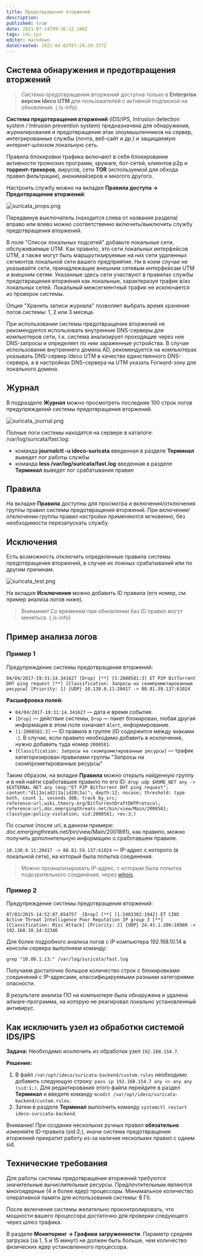 ```yaml
---
title: Предотвращение вторжений
description: 
published: true
date: 2021-07-14T09:36:12.186Z
tags: ids_ips
editor: markdown
dateCreated: 2021-04-02T07:24:39.377Z
---
```


## Система обнаружения и предотвращения вторжений

> Система предотвращения вторжений доступна только в **Enterprise версии Ideco UTM** для пользователей с активной подпиской на обновления.
{.is-info}

**Система предотвращения вторжений** (IDS/IPS, Intrusion detection system / Intrusion prevention system) предназначена для обнаружения, журналирования и предотвращения атак злоумышленников на сервер, интегрированные службы (почта, веб-сайт и др.) и защищаемую интернет-шлюзом локальную сеть.

Правила блокировки трафика включают в себя блокирование активности троянских программ, spyware, бот-сетей, клиентов p2p и **торрент-трекеров**, вирусов, сети **TOR** (используемой для обхода правил фильтрации), анонимайзеров и многого другого.

Настроить службу можно на вкладке **Правила доступа -> Предотвращение вторжений**:

![suricata_props.png](/настройка/suricata_props.png)

Передвинув выключатель (находится слева от названия раздела) вправо или влево  можно соответственно включить/выключить службу предотвращения вторжений.

В поле "Список локальных подсетей" добавьте локальные сети, обслуживаемые UTM. Как правило, это сети локальных интерфейсов UTM, а также могут быть маршрутизируемые на них сети удаленных сегментов локальной сети вашего предприятия. Ни в коем случае не указывайте сети, принадлежащие внешним сетевым интерфейсам UTM и внешним сетям. Указанные здесь сети участвуют в правилах службы предотвращения вторжения как локальные, характеризуя трафик в/из локальных сетей. Локальный межсегментный трафик не исключается из проверок системы.

Опция "Хранить записи журнала" позволяет выбрать время хранения логов системы: 1, 2 или 3 месяца.

При использовании системы предотвращения вторжений не рекомендуется использовать внутренние DNS-серверы для компьютеров сети, т.к. система анализирует проходящие через нее DNS-запросы и определяет по ним зараженные устройства. В случае использования внутреннего домена AD, рекомендуется на компьютерах указывать DNS-сервер Ideco UTM в качестве единственного DNS-сервера, а в настройках DNS-сервера на UTM указать Forward-зону для локального домена.

## Журнал

В подразделе **Журнал** можно просмотреть последние 100 строк логов предупреждений системы предотвращения вторжений.

![suricata_journal.png](/настройка/suricata_journal.png)

Полные логи системы находятся на сервере в каталоге: /var/log/suricata/fast.log:
- команда **journalctl -u ideco-suricata** введенная в разделе **Терминал** выведет лог работы службы
- команда **less /var/log/suricata/fast.log** введенная в разделе **Терминал** выведет лог срабатывания правил

## Правила

На вкладке **Правила** доступны для просмотра и включения/отключения группы правил системы предотвращения вторжений.
При включении/отключении группы правил настройки применяются мгновенно, без необходимости перезапускать службу.

## Исключения

Есть возможность отключить определенные правила системы предотвращения вторжений, в случае их ложных срабатываний или по другим причинам.

![suricata_test.png](/настройка/suricata_test.png)

На вкладке **Исключения** можно добавить ID правила (его номер, см. пример анализа логов ниже).

> Внимание! Со временем при обновлении баз ID правил могут меняться.
{.is-info}

## Пример анализа логов

### Пример 1

Предупреждение системы предотвращения вторжений:

``04/04/2017-19:31:14.341627 [Drop] [**] [1:2008581:3] ET P2P BitTorrent DHT ping request [**] [Classification: Запросы на скомпрометированные ресурсы] [Priority: 1] {UDP} 10.130.0.11:20417 -> 88.81.59.137:61024``

**Расшифровка полей:**

- `04/04/2017-19:31:14.341627` &mdash; дата и время события.
- `[Drop]` &mdash; действие системы, `Drop` &mdash; пакет блокирован, любая другая информация в этом поле означает `Alert`, информирование.
- `[1:2008581:3]` &mdash; ID правила в группе (ID содержится между знаками `:`). В случае, если правило необходимо добавить в исключения, нужно добавить туда номер `2008581`.
- `[Classification: Запросы на скомпрометированные ресурсы]` &mdash; трафик категоризирован правилами группы "Запросы на скомпрометированные ресурсы"

Таким образом, на вкладке **Правила** можно открыть найденную группу и в ней найти сработавшее правило по его ID:
`drop udp $HOME_NET any -> $EXTERNAL_NET any (msg:"ET P2P BitTorrent DHT ping request"; content:"d1|3a|ad2|3a|id20|3a|"; depth:12; nocase; threshold: type both, count 1, seconds 300, track by_src;
reference:url,wiki.theory.org/BitTorrentDraftDHTProtocol; reference:url,doc.emergingthreats.net/bin/view/Main/2008581; classtype:policy-violation; sid:2008581; rev:3;)`

По ссылке (после url, в данном примере: doc.emergingthreats.net/bin/view/Main/2001891), как правило, можно получить дополнительную информацию о сработавшем правиле.

`10.130.0.11:20417 -> 88.81.59.137:61024` &mdash; IP-адрес с которого (в локальной сети), на который была попытка соединения.

> Можно проанализировать IP-адрес, с которым была попытка подозрительного соединения, через [whois](https://www.nic.ru/whois/).

### Пример 2

Предупреждение системы предотвращения вторжений:

`07/03/2015-14:52:07.654757  [Drop] [**] [1:2403302:1942] ET CINS Active Threat Intelligence Poor Reputation IP group 3 [**] [Classification: Misc Attack] [Priority: 2] {UDP} 24.43.1.206:10980 -> 192.168.10.14:32346`

Для более подробного анализа логов с IP компьютера 192.168.10.14 в консоли сервера выполняем команду:

`grep "10.80.1.13:" /var/log/suricata/fast.log`

Получаем достаточно большое количество строк с блокировками соединений с IP-адресами, классифицируемыми разными категориями опасности.

В результате анализа ПО на компьютере была обнаружена и удалена adware-программа, на которую не реагировал локально установленный антивирус.

## Как исключить узел из обработки системой IDS/IPS

**Задача:** Необходимо исключить из обработки узел `192.168.154.7`.

**Решение:**
1. В файл `/var/opt/ideco/suricata-backend/custom.rules` необходимо добавить следующую строку: `pass ip 192.168.154.7 any <> any any (sid:1;)`. Для редактирования этого файла перейдите в раздел **Терминал** и введите команду `mcedit /var/opt/ideco/suricata-backend/custom.rules`.
1. Затем в разделе **Терминал** выполнить команду `systemctl restart ideco-suricata-backend`.

Внимание! При создании нескольких ручных правил **обязательно** изменяйте ID-правила (sid:2;), иначе система предотвращения вторжений прекратит работу из-за наличия нескольких правил с одним sid.

## Технические требования

Для работы системы предотвращения вторжений требуются значительные вычислительные ресурсы. Предпочтительным являются многоядерные (4 и более ядер) процессоры. Минимальное количество оперативной памяти для использования системы: 8 Гб.

После включения системы желательно проконтролировать, что мощности вашего процессора достаточно для проверки следующего через шлюз трафика.

В разделе **Мониторинг -> Графики загруженности**. Параметр средняя загрузка (за 1, 5 и 15 минут) не должен быть больше, чем количество физических ядер установленного процессора.